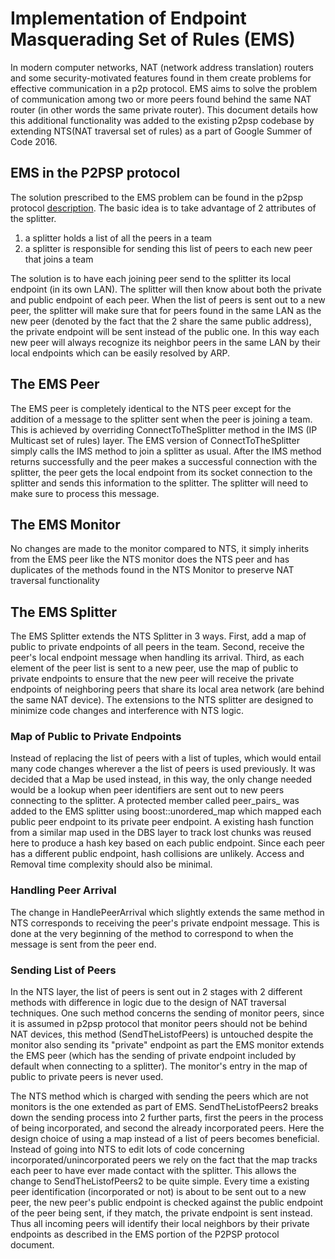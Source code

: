 Implementation of Endpoint Masquerading Set of Rules (EMS)
==========================================================
In modern computer networks, NAT (network address translation) routers and some security-motivated features found in them create problems for effective communication in a p2p protocol. EMS aims to solve the problem of communication among two or more peers found behind the same NAT router (in other words the same private router). This document details how this additional functionality was added to the existing p2psp codebase by extending NTS(NAT traversal set of rules) as a part of Google Summer of Code 2016.


## EMS in the P2PSP protocol

The solution prescribed to the EMS problem can be found in the p2psp protocol [description](http://www.ual.es/~vruiz/Investigacion/P2PSP/docs/main/WhitePaper/HTML/indexsu8.xht#x16-130004.8). The basic idea is to take advantage of 2 attributes of the splitter. 

1. a splitter holds a list of all the peers in a team 
2. a splitter is responsible for sending this list of peers to each new peer that joins a team

The solution is to have each joining peer send to the splitter its local endpoint (in its own LAN). The splitter will then know about both the private and public endpoint of each peer. When the list of peers is sent out to a new peer, the splitter will make sure that for peers found in the same LAN as the new peer (denoted by the fact that the 2 share the same public address), the private endpoint will be sent instead of the public one. In this way each new peer will always recognize its neighbor peers in the same LAN by their local endpoints which can be easily resolved by ARP.

## The EMS Peer
The EMS peer is completely identical to the NTS peer except for the addition of a message to the splitter sent when the peer is joining a team. This is achieved by overriding ConnectToTheSplitter method in the IMS (IP Multicast set of rules) layer. The EMS version of ConnectToTheSplitter simply calls the IMS method to join a splitter as usual. After the IMS method returns successfully and the peer makes a successful connection with the splitter, the peer gets the local endpoint from its socket connection to the splitter and sends this information to the splitter. The splitter will need to make sure to process this message. 

## The EMS Monitor 
No changes are made to the monitor compared to NTS, it simply inherits from the EMS peer like the NTS monitor does the NTS peer and has duplicates of the methods found in the NTS Monitor to preserve NAT traversal functionality

## The EMS Splitter
The EMS Splitter extends the NTS Splitter in 3 ways. First, add a map of public to private endpoints of all peers in the team. Second, receive the peer's local endpoint message when handling its arrival. Third, as each element of the peer list is sent to a new peer, use the map of public to private endpoints to ensure that the new peer will receive the private endpoints of neighboring peers that share its local area network (are behind the same NAT device). The extensions to the NTS splitter are designed to minimize code changes and interference with NTS logic.

### Map of Public to Private Endpoints
Instead of replacing the list of peers with a list of tuples, which would entail many code changes wherever a the list of peers is used previously. It was decided that a Map be used instead, in this way, the only change needed would be a lookup when peer identifiers are sent out to new peers connecting to the splitter. A protected member called peer_pairs_ was added to the EMS splitter using boost::unordered_map which mapped each public peer endpoint to its private peer endpoint. A existing hash function from a similar map used in the DBS layer to track lost chunks was reused here to produce a hash key based on each public endpoint. Since each peer has a different public endpoint, hash collisions are unlikely. Access and Removal time complexity should also be minimal.

### Handling Peer Arrival
The change in HandlePeerArrival which slightly extends the same method in NTS corresponds to receiving the peer's private endpoint message. This is done at the very beginning of the method to correspond to when the message is sent from the peer end.

### Sending List of Peers
In the NTS layer, the list of peers is sent out in 2 stages with 2 different methods with difference in logic due to the design of NAT traversal techniques. One such method concerns the sending of monitor peers, since it is assumed in p2psp protocol that monitor peers should not be behind NAT devices, this method (SendTheListofPeers) is untouched despite the monitor also sending its "private" endpoint as part the EMS monitor extends the EMS peer (which has the sending of private endpoint included by default when connecting to a splitter). The monitor's entry in the map of public to private peers is never used. 


The NTS method which is charged with sending the peers which are not monitors is the one extended as part of EMS. SendTheListofPeers2 breaks down the sending process into 2 further parts, first the peers in the process of being incorporated, and second the already incorporated peers. Here the design choice of using a map instead of a list of peers becomes beneficial. Instead of going into NTS to edit lots of code concerning incorporated/unincorporated peers we rely on the fact that the map tracks each peer to have ever made contact with the splitter. This allows the change to SendTheListofPeers2 to be quite simple. Every time a existing peer identification (incorporated or not) is about to be sent out to a new peer, the new peer's public endpoint is checked against the public endpoint of the peer being sent, if they match, the private endpoint is sent instead. Thus all incoming peers will identify their local neighbors by their private endpoints as described in the EMS portion of the P2PSP protocol document.






